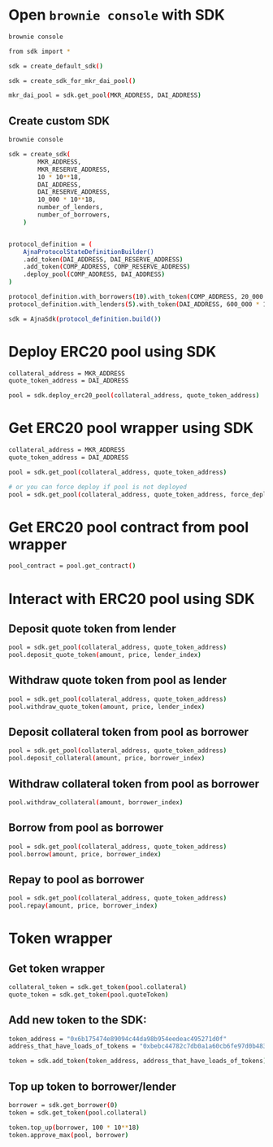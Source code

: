 # Open `brownie console` with SDK
```bash
brownie console

from sdk import *

sdk = create_default_sdk()

sdk = create_sdk_for_mkr_dai_pool()

mkr_dai_pool = sdk.get_pool(MKR_ADDRESS, DAI_ADDRESS)
```

## Create custom SDK
```bash
brownie console

sdk = create_sdk(
        MKR_ADDRESS,
        MKR_RESERVE_ADDRESS,
        10 * 10**18,
        DAI_ADDRESS,
        DAI_RESERVE_ADDRESS,
        10_000 * 10**18,
        number_of_lenders,
        number_of_borrowers,
    )


protocol_definition = (
    AjnaProtocolStateDefinitionBuilder()
    .add_token(DAI_ADDRESS, DAI_RESERVE_ADDRESS)
    .add_token(COMP_ADDRESS, COMP_RESERVE_ADDRESS)
    .deploy_pool(COMP_ADDRESS, DAI_ADDRESS)
)

protocol_definition.with_borrowers(10).with_token(COMP_ADDRESS, 20_000 * 10**18).add()
protocol_definition.with_lenders(5).with_token(DAI_ADDRESS, 600_000 * 10**18).add()

sdk = AjnaSdk(protocol_definition.build())
```

# Deploy ERC20 pool using SDK
```bash
collateral_address = MKR_ADDRESS
quote_token_address = DAI_ADDRESS

pool = sdk.deploy_erc20_pool(collateral_address, quote_token_address)
```

# Get ERC20 pool wrapper using SDK
```bash
collateral_address = MKR_ADDRESS
quote_token_address = DAI_ADDRESS

pool = sdk.get_pool(collateral_address, quote_token_address)

# or you can force deploy if pool is not deployed
pool = sdk.get_pool(collateral_address, quote_token_address, force_deploy=True)
```

# Get ERC20 pool contract from pool wrapper
```bash
pool_contract = pool.get_contract()
```

# Interact with ERC20 pool using SDK
## Deposit quote token from lender
```bash
pool = sdk.get_pool(collateral_address, quote_token_address)
pool.deposit_quote_token(amount, price, lender_index)
```

## Withdraw quote token from pool as lender
```bash
pool = sdk.get_pool(collateral_address, quote_token_address)
pool.withdraw_quote_token(amount, price, lender_index)
```

## Deposit collateral token from pool as borrower
```bash
pool = sdk.get_pool(collateral_address, quote_token_address)
pool.deposit_collateral(amount, price, borrower_index)
```

## Withdraw collateral token from pool as borrower
```bash
pool.withdraw_collateral(amount, borrower_index)
```

## Borrow from pool as borrower
```bash
pool = sdk.get_pool(collateral_address, quote_token_address)
pool.borrow(amount, price, borrower_index)
```

## Repay to pool as borrower
```bash
pool = sdk.get_pool(collateral_address, quote_token_address)
pool.repay(amount, price, borrower_index)
```

# Token wrapper
## Get token wrapper
```bash
collateral_token = sdk.get_token(pool.collateral)
quote_token = sdk.get_token(pool.quoteToken)
```

## Add new token to the SDK:
```bash
token_address = "0x6b175474e89094c44da98b954eedeac495271d0f"
address_that_have_loads_of_tokens = "0xbebc44782c7db0a1a60cb6fe97d0b483032ff1c7"

token = sdk.add_token(token_address, address_that_have_loads_of_tokens)
```

## Top up token to borrower/lender
```bash
borrower = sdk.get_borrower(0)
token = sdk.get_token(pool.collateral)

token.top_up(borrower, 100 * 10**18)
token.approve_max(pool, borrower)
```

